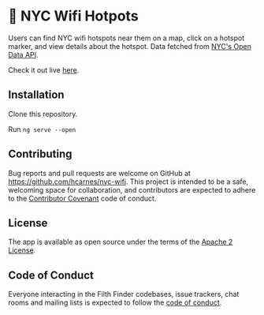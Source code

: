 # 📶 NYC Wifi Hotpots 

Users can find NYC wifi hotspots near them on a map, click on a hotspot marker, and view details about the hotspot. Data fetched from [NYC's Open Data API](https://data.cityofnewyork.us/Social-Services/NYC-Wi-Fi-Hotspot-Locations/a9we-mtpn).

Check it out live [here](https://nyc-wifi-b7d0e.firebaseapp.com/).

## Installation
Clone this repository.

Run `ng serve --open`

## Contributing

Bug reports and pull requests are welcome on GitHub at https://github.com/hcarnes/nyc-wifi. This project is intended to be a safe, welcoming space for collaboration, and contributors are expected to adhere to the [Contributor Covenant](http://contributor-covenant.org) code of conduct.

## License

The app is available as open source under the terms of the [Apache 2 License](https://opensource.org/licenses/Apache-2.0).

## Code of Conduct

Everyone interacting in the Filth Finder codebases, issue trackers, chat rooms and mailing lists is expected to follow the [code of conduct](https://github.com/[USERNAME]/nyc-wifi/blob/master/CODE_OF_CONDUCT.md).
